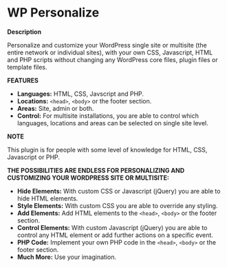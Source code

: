 # WP Personalize

**Description**

Personalize and customize your WordPress single site or multisite (the entire network or individual sites), with your own CSS, Javascript, HTML and PHP scripts without changing any WordPress core files, plugin files or template files.

**FEATURES**

- **Languages:** HTML, CSS, Javscript and PHP.
- **Locations:** `<head>`, `<body>` or the footer section.
- **Areas:** Site, admin or both.
- **Control:** For multisite installations, you are able to control which languages, locations and areas can be selected on single site level.

**NOTE**

This plugin is for people with some level of knowledge for HTML, CSS, Javascript or PHP.

**THE POSSIBILITIES ARE ENDLESS FOR PERSONALIZING AND CUSTOMIZING YOUR WORDPRESS SITE OR MULTISITE:**

- **Hide Elements:** With custom CSS or Javascript (jQuery) you are able to hide HTML elements.
- **Style Elements:** With custom CSS you are able to override any styling.
- **Add Elements:** Add HTML elements to the `<head>`, `<body>` or the footer section.
- **Control Elements:** With custom Javascript (jQuery) you are able to control any HTML element or add further actions on a specific event.
- **PHP Code:** Implement your own PHP code in the `<head>`, `<body>` or the footer section.
- **Much More:** Use your imagination.

